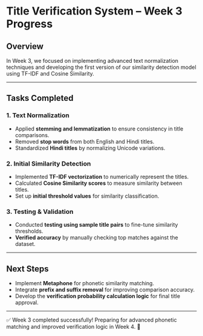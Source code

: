 # Title Verification System – Week 3 Progress

## Overview

In Week 3, we focused on implementing advanced text normalization techniques and developing the first version of our similarity detection model using TF-IDF and Cosine Similarity.

---

## Tasks Completed

### 1. Text Normalization
- Applied **stemming and lemmatization** to ensure consistency in title comparisons.
- Removed **stop words** from both English and Hindi titles.
- Standardized **Hindi titles** by normalizing Unicode variations.

### 2. Initial Similarity Detection
- Implemented **TF-IDF vectorization** to numerically represent the titles.
- Calculated **Cosine Similarity scores** to measure similarity between titles.
- Set up **initial threshold values** for similarity classification.

### 3. Testing & Validation
- Conducted **testing using sample title pairs** to fine-tune similarity thresholds.
- **Verified accuracy** by manually checking top matches against the dataset.

---

## Next Steps
- Implement **Metaphone** for phonetic similarity matching.
- Integrate **prefix and suffix removal** for improving comparison accuracy.
- Develop the **verification probability calculation logic** for final title approval.

---

✅ Week 3 completed successfully! Preparing for advanced phonetic matching and improved verification logic in Week 4. 🚀
